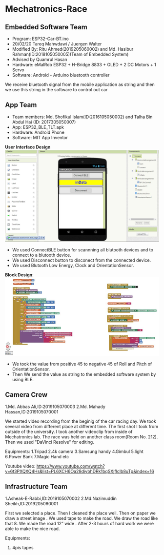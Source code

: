 # Mechatronics-Race

## Embedded Software Team

 * Program: ESP32-Car-BT.ino
 * 20/02/20 Tareq Mahwdawi / Juergen Walter
 * Modified By: Ritu Ahmed(2019205060002) and Md. Hasibur Rahman(ID:2018105050005)(Team of Embedded System) 
 * Advised by Quamrul Hasan
 * Hardware: eMalRob ESP32 + H-Bridge 8833 + OLED + 2 DC Motors + 1 Servo
 * Software: Android - Arduino bluetooth controller
 
 We receive bluetooth signal from the mobile application as string and then we use this string in the software to control out car
 
 
 ## App Team
 * Team members: Md. Shofikul Islam(ID:2016105050002) and Talha Bin Abdul Hai (ID: 2017305050007)
 * App: ESP32_BLE_TLT.apk
 * Hardware: Android Phone
 * Software: MIT App Inventor
 
 **User Interface Design**
 <img src="images/DesignBLE.JPG" >
 * We used ConnectBLE button for scannning all blutooth devices and to connect to a blutooth device.
 * We used Disconnect button to disconect from the connected device.
 * We used Blutooth Low Energy, Clock and OrientationSensor.
 
 
 **Block Design**:
 <img src="images/Blocks.JPG" >
 * We took the value from positive 45 to negative 45 of Roll and Pitch of OrientationSensor. 
 * Then We send the value as string to the embedded software system by using BLE.
 
 
 ## Camera Crew
 1.Md. Abbas Ali,ID:2019105070003
 2.Md. Mahady Hassan,ID:2019105070001
 
 We started video recording from the beginig of the car racing day. We took several video from different place at different time.
 The first shot I took from outside of the university. I took another videoclip from inside of Mechatronics lab. The race was held on another class room(Room No. 212). 
 Then we used "DaVinci Resolve" for editing.
 
 
Equipments:
1.Tripad
2.4k camera
3.Samsung handy
4.Gimbul
5.light
6.Power Bank
7.Magic Hand
etc
 
 Youtube video:
 https://www.youtube.com/watch?v=6t3PXQXQ4Hs&list=PL6XCH6Oa28diybhDRk1bqSXjflcIb8uTp&index=16
 
 ## Infrastructure Team
 1.Asheak-E-Rabbi,ID:2019105070002
 2.Md.Nazimuddin Sheikh,ID:2019205060001
 
First we selected a place.
Then I cleaned the place well.
Then on paper we draw a street image .
We used tape to make the road.
We draw the road like that 8.
We made the road 12” wide .
After 2-3 hours of hard work we were able to make the nice road.

Equipments:
1. 4pis tapes

